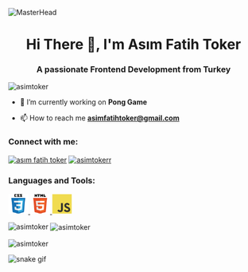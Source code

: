 ![MasterHead](https://siberci.com/wp-content/uploads/2020/03/2020-yili-programlama-dilleri-1024x640.jpeg)

<h1 align="center">Hi There 👋, I'm Asım Fatih Toker</h1>
<h3 align="center">A passionate Frontend Development from Turkey</h3>

<p align="left"> <img src="https://komarev.com/ghpvc/?username=asimtoker&label=Profile%20views&color=0e75b6&style=flat" alt="asimtoker" /> </p>

- 🔭 I’m currently working on **Pong Game**

- 📫 How to reach me **asimfatihtoker@gmail.com**

<h3 align="left">Connect with me:</h3>
<p align="left">
<a href="https://linkedin.com/in/asım fatih toker" target="blank"><img align="center" src="https://raw.githubusercontent.com/rahuldkjain/github-profile-readme-generator/master/src/images/icons/Social/linked-in-alt.svg" alt="asım fatih toker" height="30" width="40" /></a>
<a href="https://instagram.com/asimtokerr" target="blank"><img align="center" src="https://raw.githubusercontent.com/rahuldkjain/github-profile-readme-generator/master/src/images/icons/Social/instagram.svg" alt="asimtokerr" height="30" width="40" /></a>
</p>

<h3 align="left">Languages and Tools:</h3>
<p align="left"> <a href="https://www.w3schools.com/css/" target="_blank" rel="noreferrer"> <img src="https://raw.githubusercontent.com/devicons/devicon/master/icons/css3/css3-original-wordmark.svg" alt="css3" width="40" height="40"/> </a> <a href="https://www.w3.org/html/" target="_blank" rel="noreferrer"> <img src="https://raw.githubusercontent.com/devicons/devicon/master/icons/html5/html5-original-wordmark.svg" alt="html5" width="40" height="40"/> </a> <a href="https://developer.mozilla.org/en-US/docs/Web/JavaScript" target="_blank" rel="noreferrer"> <img src="https://raw.githubusercontent.com/devicons/devicon/master/icons/javascript/javascript-original.svg" alt="javascript" width="40" height="40"/> </a> </p>

<p><img align="left" src="https://github-readme-stats.vercel.app/api/top-langs?username=asimtoker&show_icons=true&locale=en&layout=compact" alt="asimtoker" /></p>

<p>&nbsp;<img align="center" src="https://github-readme-stats.vercel.app/api?username=asimtoker&show_icons=true&locale=en" alt="asimtoker" /></p>

<p><img align="center" src="https://github-readme-streak-stats.herokuapp.com/?user=asimtoker&" alt="asimtoker" /></p>



![snake gif](https://github.com/asimtoker/asimtoker/blob/output/github-contribution-grid-snake.gif)
